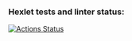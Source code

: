 ### Hexlet tests and linter status:
[![Actions Status](https://github.com/Katidem62/qa-engineer-project-84/actions/workflows/hexlet-check.yml/badge.svg)](https://github.com/Katidem62/qa-engineer-project-84/actions)
